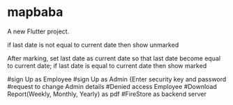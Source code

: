 # mapbaba

A new Flutter project.

if last date is not equal to current date
then show unmarked

After marking, set last date as current date so that last date become equal to current date;
if last date is equal to current date
then show marked

#sign Up as Employee
#sign Up as Admin {Enter security key and password
#request to change Admin details
#Denied access Employee
#Download Report(Weekly, Monthly, Yearly) as pdf
#FireStore as backend server



